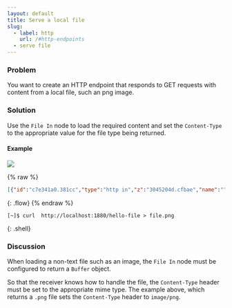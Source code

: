 ```yaml
---
layout: default
title: Serve a local file
slug:
  - label: http
    url: /#http-endpoints
  - serve file
---
```


### Problem

You want to create an HTTP endpoint that responds to GET requests with content
from a local file, such an png image.

### Solution

Use the <code class="node">File In</code> node to load the required content and
set the `Content-Type` to the appropriate value for the file type being returned.

#### Example

![](/images/http/serve-a-local-file.png)

{% raw %}
~~~json
[{"id":"c7e341a0.381cc","type":"http in","z":"3045204d.cfbae","name":"","url":"/hello-file","method":"get","swaggerDoc":"","x":110,"y":720,"wires":[["2fb1c354.d04e3c"]]},{"id":"2fb1c354.d04e3c","type":"file in","z":"3045204d.cfbae","name":"","filename":"/tmp/node-red.png","format":"","x":290,"y":720,"wires":[["c9e28681.361d78"]]},{"id":"c9e28681.361d78","type":"change","z":"3045204d.cfbae","name":"Set Headers","rules":[{"t":"set","p":"headers","pt":"msg","to":"{}","tot":"json"},{"t":"set","p":"headers.content-type","pt":"msg","to":"image/png","tot":"str"}],"action":"","property":"","from":"","to":"","reg":false,"x":470,"y":720,"wires":[["88974243.7768c"]]},{"id":"88974243.7768c","type":"http response","z":"3045204d.cfbae","name":"","x":610,"y":720,"wires":[]}]
~~~
{: .flow}
{% endraw %}

~~~text
[~]$ curl  http://localhost:1880/hello-file > file.png
~~~
{: .shell}

### Discussion

When loading a non-text file such as an image, the <code class="node">File In</code>
node must be configured to return a `Buffer` object.

So that the receiver knows how to handle the file, the `Content-Type` header must
be set to the appropriate mime type. The example above, which returns a `.png` file
sets the `Content-Type` header to `image/png`.
